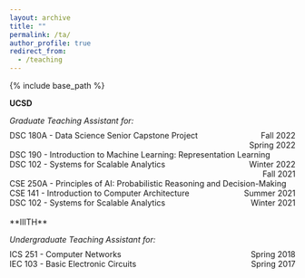 ```yaml
---
layout: archive
title: ""
permalink: /ta/
author_profile: true
redirect_from:
  - /teaching
---
```


{% include base_path %}

**UCSD**

_Graduate Teaching Assistant for:_
<div style="margin-top: -1%">
<span style="float: right;">Fall 2022</span> 
<span style="float: left;">DSC 180A - Data Science Senior Capstone Project</span>
<div style="clear:both;"></div>
</div>
<div>
<span style="float: right;">Spring 2022</span> 
<span style="float: left;">DSC 190 - Introduction to Machine Learning: Representation Learning</span>
<div style="clear:both;"></div>
</div>
<div>
<span style="float: right;">Winter 2022</span> 
<span style="float: left;">DSC 102 - Systems for Scalable Analytics</span>
<div style="clear:both;"></div>
</div>
<div>
<span style="float: right;">Fall 2021</span> 
<span style="float: left;">CSE 250A - Principles of AI: Probabilistic Reasoning and Decision-Making</span>
<div style="clear:both;"></div>
</div>
<div>
<span style="float: right;">Summer 2021</span> 
<span style="float: left;">CSE 141 - Introduction to Computer Architecture</span>
<div style="clear:both;"></div>
</div>
<div>
<span style="float: right;">Winter 2021</span> 
<span style="float: left;">DSC 102 - Systems for Scalable Analytics</span>
<div style="clear:both;"></div>
</div>
<br/>
**IIITH**

_Undergraduate Teaching Assistant for:_
<div style="margin-top: -1%">
<span style="float: right;">Spring 2018</span> 
<span style="float: left;">ICS 251 - Computer Networks</span>
<div style="clear:both;"></div>
</div>
<div>
<span style="float: right;">Spring 2017</span> 
<span style="float: left;">IEC 103 - Basic Electronic Circuits</span>
<div style="clear:both;"></div>
</div>
